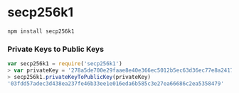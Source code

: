 # secp256k1

```
npm install secp256k1
```

### Private Keys to Public Keys

```js
var secp256k1 = require('secp256k1')
> var privateKey = '278a5de700e29faae8e40e366ec5012b5ec63d36ec77e8a2417154cc1d25383f'
> secp256k1.privateKeyToPublicKey(privateKey)
'03fdd57adec3d438ea237fe46b33ee1e016eda6b585c3e27ea66686c2ea5358479'
```